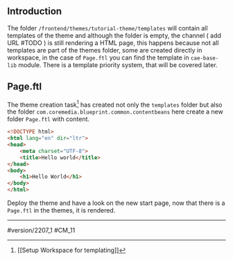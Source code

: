 ## Introduction

The folder `/frontend/themes/tutorial-theme/templates` will contain all templates of the theme and although the folder is empty, the channel ( add URL #TODO ) is still rendering a HTML page, this happens because not all templates are part of the themes folder, some are created directly in workspace, in the case of `Page.ftl` you can find the template in `cae-base-lib` module. There is a template priority system, that will be covered later.

## Page.ftl

The theme creation task[^1] has created not only the `templates` folder but also the folder `com.coremedia.blueprint.common.contentbeans` here create a new folder `Page.ftl` with content. 

```html
<!DOCTYPE html>
<html lang="en" dir="ltr">
<head>
    <meta charset="UTF-8">
    <title>Hello world</title>
</head>
<body>
	<h1>Hello World</h1>
</body>
</html>
```

Deploy the theme and have a look on the new start page, now that there is a `Page.ftl` in the themes, it is rendered.


---
[^1]:  [[Setup Workspace for templating]]

#version/2207_1 #CM_11